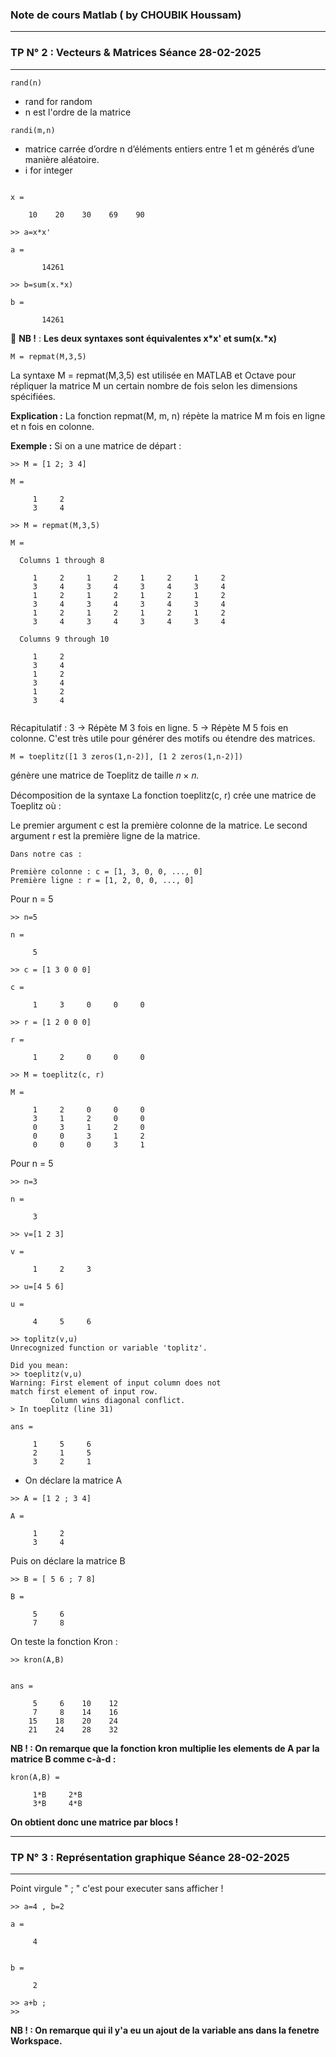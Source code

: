 ### Note de cours Matlab ( by CHOUBIK Houssam)
---
### TP N° 2 : Vecteurs & Matrices Séance 28-02-2025
---

```
rand(n)

```
- rand for random
- n est l'ordre de la matrice

```
randi(m,n)

```

- matrice carrée d’ordre n d’éléments entiers entre 1 et m générés d’une manière aléatoire.
- i for integer

```

x =

    10    20    30    69    90

>> a=x*x'

a =

       14261

>> b=sum(x.*x)

b =

       14261

```

🔴 **NB !** : __Les deux syntaxes sont équivalentes x*x' et sum(x.*x)__

```
M = repmat(M,3,5)

```

La syntaxe M = repmat(M,3,5) est utilisée en MATLAB et Octave pour répliquer la matrice M un certain nombre de fois selon les dimensions spécifiées.

**Explication :**
La fonction repmat(M, m, n) répète la matrice M m fois en ligne et n fois en colonne.

**Exemple :**
Si on a une matrice de départ :

```
>> M = [1 2; 3 4]

M =

     1     2
     3     4

>> M = repmat(M,3,5)

M =

  Columns 1 through 8

     1     2     1     2     1     2     1     2
     3     4     3     4     3     4     3     4
     1     2     1     2     1     2     1     2
     3     4     3     4     3     4     3     4
     1     2     1     2     1     2     1     2
     3     4     3     4     3     4     3     4

  Columns 9 through 10

     1     2
     3     4
     1     2
     3     4
     1     2
     3     4


```

Récapitulatif :
3 → Répète M 3 fois en ligne.
5 → Répète M 5 fois en colonne.
C'est très utile pour générer des motifs ou étendre des matrices.

```
M = toeplitz([1 3 zeros(1,n-2)], [1 2 zeros(1,n-2)])
```
génère une matrice de Toeplitz de taille 𝑛 × 𝑛.

Décomposition de la syntaxe
La fonction toeplitz(c, r) crée une matrice de Toeplitz où :

Le premier argument c est la première colonne de la matrice.
Le second argument r est la première ligne de la matrice.
```
Dans notre cas :

Première colonne : c = [1, 3, 0, 0, ..., 0]
Première ligne : r = [1, 2, 0, 0, ..., 0]
```

Pour n = 5
```
>> n=5

n =

     5

>> c = [1 3 0 0 0]

c =

     1     3     0     0     0

>> r = [1 2 0 0 0]

r =

     1     2     0     0     0

>> M = toeplitz(c, r)

M =

     1     2     0     0     0
     3     1     2     0     0
     0     3     1     2     0
     0     0     3     1     2
     0     0     0     3     1
```
Pour n = 5
```
>> n=3

n =

     3

>> v=[1 2 3]

v =

     1     2     3

>> u=[4 5 6]

u =

     4     5     6

>> toplitz(v,u)
Unrecognized function or variable 'toplitz'.
 
Did you mean:
>> toeplitz(v,u)
Warning: First element of input column does not
match first element of input row.
         Column wins diagonal conflict. 
> In toeplitz (line 31) 

ans =

     1     5     6
     2     1     5
     3     2     1
```

- On déclare la matrice A
```
>> A = [1 2 ; 3 4]

A =

     1     2
     3     4
```
Puis on déclare la matrice B
```
>> B = [ 5 6 ; 7 8]

B =

     5     6
     7     8
```
On teste la fonction Kron : 

```
>> kron(A,B)


ans =

     5     6    10    12
     7     8    14    16
    15    18    20    24
    21    24    28    32

```
**NB ! : On remarque que la fonction kron multiplie les elements de A par la matrice B comme c-à-d :**
```
kron(A,B) =

     1*B     2*B
     3*B     4*B 
```
**On obtient donc une matrice par blocs !**

---

### TP N° 3 : Représentation graphique Séance 28-02-2025
---
Point virgule " ; " c'est pour executer sans afficher !
```
>> a=4 , b=2

a =

     4


b =

     2

>> a+b ;
>> 
```
**NB ! : On remarque qui il y'a eu un ajout de la variable ans dans la fenetre Workspace.**
